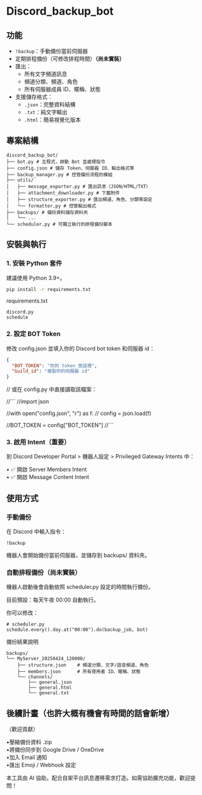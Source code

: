 # Discord_backup_bot
## 功能

- `!backup`：手動備份當前伺服器
- 定期排程備份（可修改排程時間）**（尚未實裝）**
- 匯出：
  - 所有文字頻道訊息
  - 頻道分類、頻道、角色
  - 所有伺服器成員 ID、暱稱、狀態
- 支援儲存格式：
  - `.json`：完整資料結構
  - `.txt`：純文字輸出
  - `.html`：簡易視覺化版本

## 專案結構
```
discord_backup_bot/  
├── bot.py # 主程式，啟動 Bot 並處理指令  
├── config.json # 儲存 Token、伺服器 ID、輸出格式等  
├── backup_manager.py # 控管備份流程的模組  
├── utils/  
│   ├── message_exporter.py # 匯出訊息（JSON/HTML/TXT）  
│   ├── attachment_downloader.py # 下載附件  
│   ├── structure_exporter.py # 匯出頻道、角色、分類等設定  
│   └── formatter.py # 控管輸出格式  
├── backups/ # 備份資料儲存資料夾  
│   └── ...  
└── scheduler.py # 可獨立執行的排程備份腳本  
```
## 安裝與執行

### 1. 安裝 Python 套件

建議使用 Python 3.9+。

```bash
pip install -r requirements.txt
```
requirements.txt
```
discord.py
schedule
```

### 2. 設定 BOT Token

修改 config.json 並填入你的 Discord bot token 和伺服器 id：
```config.json
{
  "BOT_TOKEN": "你的 token 放這裡",
  "Guild_id": "複製你的伺服器 id"
}
```

// 或在 config.py 中直接讀取該檔案：

//```
//import json

//with open("config.json", "r") as f:
//    config = json.load(f)

//BOT_TOKEN = config["BOT_TOKEN"]
//```

### 3. 啟用 Intent（重要）

到 Discord Developer Portal > 機器人設定 > Privileged Gateway Intents 中：

• ✅ 開啟 Server Members Intent  
• ✅ 開啟 Message Content Intent  

## 使用方式

### 手動備份

在 Discord 中輸入指令：

```
!backup
```

機器人會開始備份當前伺服器，並儲存到 backups/ 資料夾。

### 自動排程備份（尚未實裝）

機器人啟動後會自動依照 scheduler.py 設定的時間執行備份。  

目前預設：每天午夜 00:00 自動執行。  

你可以修改：
```
# scheduler.py
schedule.every().day.at("00:00").do(backup_job, bot)
```

備份結果說明
```
backups/  
└── MyServer_20250424_120000/  
    ├── structure.json    # 頻道分類、文字/語音頻道、角色  
    ├── members.json      # 所有使用者 ID、暱稱、狀態  
    └── channels/  
        ├── general.json  
        ├── general.html  
        └── general.txt  
```
## 後續計畫（也許大概有機會有時間的話會新增）
（歡迎貢獻）

•壓縮備份資料 .zip  
•將備份同步到 Google Drive / OneDrive  
•加入 Email 通知  
•匯出 Emoji / Webhook 設定  


本工具由 AI 協助，配合自架平台訊息遷移需求打造。如需協助擴充功能，歡迎提問！
